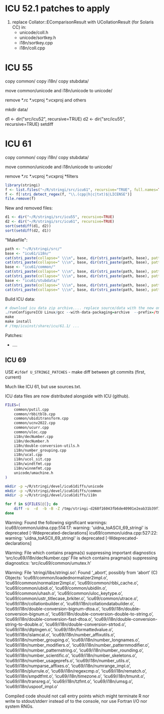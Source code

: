 ICU 52.1 patches to apply
==========================

1. replace Collator::EComparisonResult with UCollationResult (for Solaris CC) in:
   * unicode/coll.h
   * unicode/sortkey.h
   * i18n/sortkey.cpp
   * i18n/coll.cpp



ICU 55
======

copy common/
copy i18n/
copy stubdata/

move common/unicode and i18n/unicode to unicode/

remove *.rc *.vcproj *.vcxproj and others

mkdir data/

d1 <- dir("src/icu52", recursive=TRUE)
d2 <- dir("src/icu55", recursive=TRUE)
setdiff

ICU 61
======

copy common/
copy i18n/
copy stubdata/

move common/unicode and i18n/unicode to unicode/

remove *.rc *.vcproj *.vcxproj *filters

```R
library(stringi)
f <- list.files("~/R/stringi/src/icu61", recursive="TRUE", full.names=TRUE)
f <- f[!stri_detect_regex(f, "\\.(cpp|h|c|txt)$|LICENSE")]
file.remove(f)
```

New and removed files:

```R
d1 <- dir("~/R/stringi/src/icu55", recursive=TRUE)
d2 <- dir("~/R/stringi/src/icu61", recursive=TRUE)
sort(setdiff(d1, d2))
sort(setdiff(d2, d1))
```

"Makefile":

```R
path <- "~/R/stringi/src/"
base <- "icu61/i18n/"
cat(stri_paste(collapse=" \\\n", base, dir(stri_paste(path, base), pattern=glob2rx("*.cpp"))), file=stri_paste(path, "icu61_i18n_cpp.txt"), sep="\n")
cat(stri_paste(collapse=" \\\n", base, dir(stri_paste(path, base), pattern=glob2rx("*.c"))), file=stri_paste(path, "icu61_i18n_c.txt"))
base <- "icu61/common/"
cat(stri_paste(collapse=" \\\n", base, dir(stri_paste(path, base), pattern=glob2rx("*.cpp"))), file=stri_paste(path, "icu61_common_cpp.txt"), sep="\n")
cat(stri_paste(collapse=" \\\n", base, dir(stri_paste(path, base), pattern=glob2rx("*.c"))), file=stri_paste(path, "icu61_common_c.txt"))
base <- "icu61/stubdata/"
cat(stri_paste(collapse=" \\\n", base, dir(stri_paste(path, base), pattern=glob2rx("*.cpp"))), file=stri_paste(path, "icu61_stubdata_cpp.txt"), sep="\n")
cat(stri_paste(collapse=" \\\n", base, dir(stri_paste(path, base), pattern=glob2rx("*.c"))), file=stri_paste(path, "icu61_stubdata_c.txt"))
```

Build ICU data:

```R
# download icu data zip archive.... replace source/data with the new one
./runConfigureICU Linux/gcc --with-data-packaging=archive  --prefix=/tmp/icuinst
make
make install
# /tmp/icuinst/share/icu/61.1/ ...

```


Patches:

* ....


## ICU 69

USE `#ifdef U_STRINGI_PATCHES`  - make diff between git commits (first, current)

Much like ICU 61, but use sources.txt.

ICU data files are now distributed alongside with ICU (github).

```bash
FILES=(
    common/putil.cpp
    common/rbbitblb.cpp
    common/ubiditransform.cpp
    common/ucnv2022.cpp
    common/ucurr.cpp
    common/uloc.cpp
    i18n/decNumber.cpp
    i18n/decNumber.h
    i18n/double-conversion-utils.h
    i18n/number_grouping.cpp
    i18n/ucal.cpp
    i18n/ucol_sit.cpp
    i18n/windtfmt.cpp
    i18n/winnmfmt.cpp
    unicode/umachine.h
)

mkdir -p ~/R/stringi/devel/icu61diffs/unicode
mkdir -p ~/R/stringi/devel/icu61diffs/common
mkdir -p ~/R/stringi/devel/icu61diffs/i18n

for f in ${FILES[@]}; do
    diff -u  -d  -b -B -Z /tmp/stringi-d268f16043fb6de40901e2eab31b39f1ecdcd3f3/src/icu61/$f ~/R/stringi/src/icu61/$f > ~/R/stringi/devel/icu61diffs/$f.diff
done
```





Warning: Found the following significant warnings:
  icu69/common/uidna.cpp:514:17: warning: 'uidna_toASCII_69_stringi' is deprecated [-Wdeprecated-declarations]
  icu69/common/uidna.cpp:527:22: warning: 'uidna_toASCII_69_stringi' is deprecated [-Wdeprecated-declarations]

Warning: File which contains pragma(s) suppressing important diagnostics
  ‘src/icu69/i18n/decNumber.cpp’
File which contains pragma(s) suppressing diagnostics:
  ‘src/icu69/common/umutex.h’

Warning: File ‘stringi/libs/stringi.so’:
  Found ‘_abort’, possibly from ‘abort’ (C)
    Objects: ‘icu69/common/loadednormalizer2impl.o’,
      ‘icu69/common/normalizer2impl.o’, ‘icu69/common/rbbi_cache.o’,
      ‘icu69/common/ubidi.o’, ‘icu69/common/ubidiln.o’,
      ‘icu69/common/uhash.o’, ‘icu69/common/uloc_keytype.o’,
      ‘icu69/common/ustr_titlecase_brkiter.o’, ‘icu69/common/utrace.o’,
      ‘icu69/i18n/collationbuilder.o’,
      ‘icu69/i18n/collationdatabuilder.o’,
      ‘icu69/i18n/double-conversion-bignum-dtoa.o’,
      ‘icu69/i18n/double-conversion-bignum.o’,
      ‘icu69/i18n/double-conversion-double-to-string.o’,
      ‘icu69/i18n/double-conversion-fast-dtoa.o’,
      ‘icu69/i18n/double-conversion-string-to-double.o’,
      ‘icu69/i18n/double-conversion-strtod.o’, ‘icu69/i18n/dtptngen.o’,
      ‘icu69/i18n/formattedvalue.o’, ‘icu69/i18n/islamcal.o’,
      ‘icu69/i18n/number_affixutils.o’, ‘icu69/i18n/number_grouping.o’,
      ‘icu69/i18n/number_longnames.o’, ‘icu69/i18n/number_modifiers.o’,
      ‘icu69/i18n/number_patternmodifier.o’,
      ‘icu69/i18n/number_patternstring.o’,
      ‘icu69/i18n/number_rounding.o’, ‘icu69/i18n/number_scientific.o’,
      ‘icu69/i18n/number_skeletons.o’,
      ‘icu69/i18n/number_usageprefs.o’, ‘icu69/i18n/number_utils.o’,
      ‘icu69/i18n/numparse_affixes.o’, ‘icu69/i18n/numrange_impl.o’,
      ‘icu69/i18n/plurrule.o’, ‘icu69/i18n/regexcmp.o’,
      ‘icu69/i18n/rematch.o’, ‘icu69/i18n/smpdtfmt.o’,
      ‘icu69/i18n/timezone.o’, ‘icu69/i18n/tmunit.o’,
      ‘icu69/i18n/transreg.o’, ‘icu69/i18n/tzfmt.o’,
      ‘icu69/i18n/umsg.o’, ‘icu69/i18n/uspoof_impl.o’

Compiled code should not call entry points which might terminate R nor
write to stdout/stderr instead of to the console, nor use Fortran I/O
nor system RNGs.
